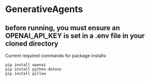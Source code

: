 # GenerativeAgents

## before running, you must ensure an OPENAI_API_KEY is set in a .env file in your cloned directory

Current required commands for package installs:
```
pip install openai
pip install python-dotenv
pip install pillow
```